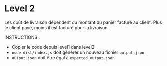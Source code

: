 # Level 2

Les coût de livraison dépendent du montant du panier facturé au client.
Plus le client paye, moins il est facturé pour la livraison.

INSTRUCTIONS :

* Copier le code depuis level1 dans level2
* `node dist/index.js` doit générer un nouveau fichier `output.json`
* `output.json` doit être égal à `expected_output.json`
